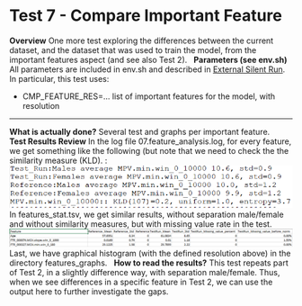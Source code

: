 # Test 7 - Compare Important Feature

**Overview**
One more test exploring the differences between the current dataset, and the dataset that was used to train the model, from the important features aspect (and see also Test 2).
 
**Parameters (see env.sh)**
All parameters are included in env.sh and described in [External Silent Run](../External%20Silent%20Run).
In particular, this test uses:
- CMP_FEATURE_RES=... list of important features for the model, with resolution 
****
**What is actually done?**
Several test and graphs per important feature.
 
**Test Results Review**
In the log file 07.feature_analysis.log, for every feature, we get something like the following (but note that we need to check the the similarity measure (KLD). :
<img src="/attachments/13926544/13926546.png"/>
In features_stat.tsv, we get similar results, without separation male/female and without similarity measures, but with missing value rate in the test.
<img src="/attachments/13926544/13926548.png"/>
Last, we have graphical histogram (with the defined resolution above) in the directory features_graphs.
 
**How to read the results?**
This test repeats part of Test 2, in a slightly difference way, with separation male/female. Thus, when we see differences in a specific feature in Test 2, we can use the output here to further investigate the gaps.
